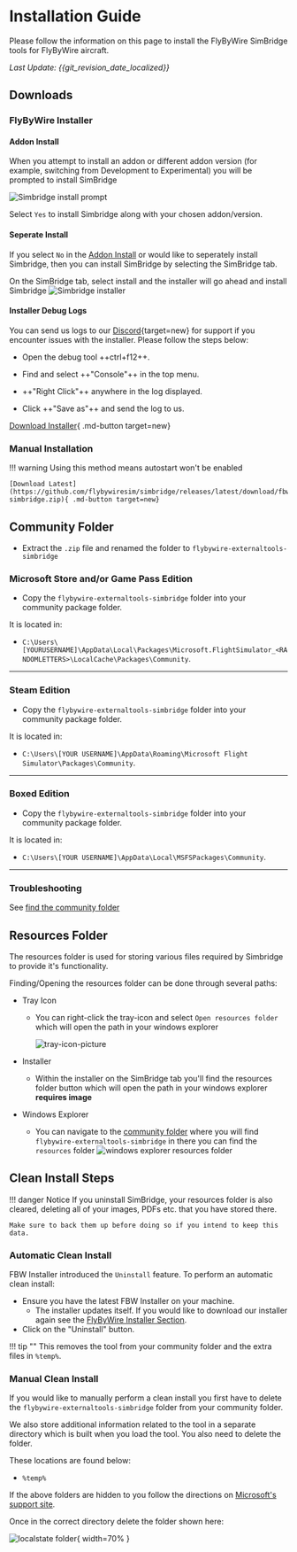 # Installation Guide

Please follow the information on this page to install the FlyByWire SimBridge tools for FlyByWire aircraft.

*Last Update: {{git_revision_date_localized}}*

## Downloads

### FlyByWire Installer

#### Addon Install

When you attempt to install an addon or different addon version (for example, switching from Development to Experimental) you will be prompted to install SimBridge



![Simbridge install prompt](assets/simbridge/installer_prompt.png "Prompt to install Simbridge when installing an addon that requires it")

Select `Yes` to install Simbridge along with your chosen addon/version.

#### Seperate Install

If you select `No` in the [Addon Install](#addon-install) or would like to seperately install Simbridge, then you can install SimBridge by selecting the SimBridge tab.

On the SimBridge tab, select install and the installer will go ahead and install Simbridge
![Simbridge installer](assets/simbridge/simbridge_installing.png)

#### Installer Debug Logs

You can send us logs to our [Discord](https://discord.gg/flybywire){target=new} for support if you encounter issues with the installer. Please follow the steps below:

  * Open the debug tool ++ctrl+f12++.

  * Find and select ++"Console"++ in the top menu.

  * ++"Right Click"++ anywhere in the log displayed.

  * Click ++"Save as"++ and send the log to us.

[Download Installer](https://api.flybywiresim.com/installer){ .md-button target=new}

### Manual Installation

!!! warning 
    Using this method means autostart won't be enabled

    [Download Latest](https://github.com/flybywiresim/simbridge/releases/latest/download/fbw-simbridge.zip){ .md-button target=new}

## Community Folder

- Extract the `.zip` file and renamed the folder to `flybywire-externaltools-simbridge`

### Microsoft Store and/or Game Pass Edition

- Copy the `flybywire-externaltools-simbridge` folder into your community package folder.

It is located in:

* `C:\Users\[YOURUSERNAME]\AppData\Local\Packages\Microsoft.FlightSimulator_<RANDOMLETTERS>\LocalCache\Packages\Community`.

---

### Steam Edition

- Copy the `flybywire-externaltools-simbridge` folder into your community package folder.

It is located in:

* `C:\Users\[YOUR USERNAME]\AppData\Roaming\Microsoft Flight Simulator\Packages\Community`.

---

### Boxed Edition

- Copy the `flybywire-externaltools-simbridge` folder into your community package folder.

It is located in:

* `C:\Users\[YOUR USERNAME]\AppData\Local\MSFSPackages\Community`.

---

### Troubleshooting

See [find the community folder](../fbw-a32nx/installation.md#Troubleshooting)



## Resources Folder
The resources folder is used for storing various files required by Simbridge to provide it's functionality. 
 
Finding/Opening the resources folder can be done through several paths:

- Tray Icon
  - You can right-click the tray-icon and select `Open resources folder` which will open the path in your windows explorer

    ![tray-icon-picture](assets/simbridge/trayicon-resource.png)

- Installer
  - Within the installer on the SimBridge tab you'll find the resources folder button which will open the path in your windows explorer
    **requires image**

- Windows Explorer
  - You can navigate to the [community folder](#community-folder) where you will find `flybywire-externaltools-simbridge` in there you can find the `resources` folder
  ![windows explorer resources folder](assets/simbridge-location.png)

## Clean Install Steps

!!! danger Notice
    If you uninstall SimBridge, your resources folder is also cleared, deleting all of your images, PDFs etc. that you have stored there. 
    
    Make sure to back them up before doing so if you intend to keep this data.

### Automatic Clean Install

FBW Installer introduced the `Uninstall` feature. To perform an automatic clean install:

- Ensure you have the latest FBW Installer on your machine. 
    - The installer updates itself. If you would like to 
    download our installer again see the [FlyByWire Installer Section](#flybywire-installer).
- Click on the "Uninstall" button.


!!! tip ""
    This removes the tool from your community folder and the extra files in `%temp%`.

### Manual Clean Install

If you would like to manually perform a clean install you first have to delete the 
 `flybywire-externaltools-simbridge` folder from your community folder.

We also store additional information related to the tool in a separate directory which is built when you load the tool. You also need to delete the folder.

These locations are found below:

- `%temp%`

If the above folders are hidden to you follow the directions on [Microsoft's support site](https://support.microsoft.com/en-us/windows/view-hidden-files-and-folders-in-windows-10-97fbc472-c603-9d90-91d0-1166d1d9f4b5).

Once in the correct directory delete the folder shown here:

![localstate folder](assets/temp_folder.png){ width=70% }